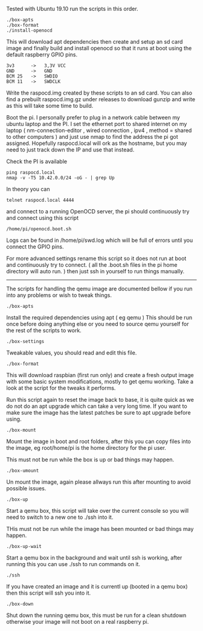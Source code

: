 
Tested with Ubuntu 19.10 run the scripts in this order.

	./box-apts
	./box-format
	./install-openocd

This will download apt dependencies then create and setup an sd card 
image and finally build and install openocd so that it runs at boot 
using the default raspberry GPIO pins.

	3v3      ->   3,3V VCC
	GND      ->   GND
	BCM 25   ->   SWDIO
	BCM 11   ->   SWDCLK

Write the raspocd.img created by these scripts to an sd card. You can 
also find a prebuilt raspocd.img.gz under releases to download gunzip and 
write as this will take some time to build.

Boot the pi. I personally prefer to plug in a network cable between my 
ubuntu laptop and the PI. I set the ethernet port to shared internet on 
my laptop ( nm-connection-editor , wired connection , ipv4 ,  method = 
shared to other computers ) and just use nmap to find the address the 
pi got assigned. Hopefully raspocd.local will ork as the 
hostname, but you may need to just track down the IP and use that 
instead.

Check the PI is available

	ping raspocd.local
	nmap -v -T5 10.42.0.0/24 -oG - | grep Up	

In theory you can

	telnet raspocd.local 4444

and connect to a running OpenOCD server, the pi should continuously try 
and connect using this script

	/home/pi/openocd.boot.sh
	
Logs can be found in /home/pi/swd.log which will be full of errors 
until you connect the GPIO pins.

For more advanced settings rename this script so it does not run at 
boot and continuously try to connect. ( all the .boot.sh files in the 
pi home directory will auto run. ) then just ssh in yourself to run 
things manually.

---

The scripts for handling the qemu image are documented bellow if you
run into any problems or wish to tweak things.

	./box-apts

Install the required dependencies using apt ( eg qemu ) This should be 
run once before doing anything else or you need to source qemu yourself 
for the rest of the scripts to work.

	./box-settings

Tweakable values, you should read and edit this file.

	./box-format

This will download raspbian (first run only) and create a fresh output 
image with some basic system modifications, mostly to get qemu working. 
Take a look at the script for the tweaks it performs.

Run this script again to reset the image back to base, it is quite 
quick as we do not do an apt upgrade which can take a very long time. 
If you want to make sure the image has the latest patches be sure to 
apt upgrade before using.

	./box-mount

Mount the image in boot and root folders, after this you can copy files 
into the image, eg root/home/pi is the home directory for the pi user.

This must not be run while the box is up or bad things may happen.

	./box-umount

Un mount the image, again please allways run this after mounting to 
avoid possible issues.

	./box-up

Start a qemu box, this script will take over the current console so you 
will need to switch to a new one to ./ssh into it.

THis must not be run while the image has been mounted or bad things may 
happen.

	./box-up-wait

Start a qemu box in the background and wait until ssh is working, after 
running this you can use ./ssh to run commands on it.

	./ssh

If you have created an image and it is currentl up (booted in a qemu 
box) then this script will ssh you into it.

	./box-down

Shut down the running qemu box, this must be run for a clean shutdown 
otherwise your image will not boot on a real raspberry pi.
